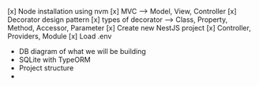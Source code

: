 [x] Node installation using nvm
[x] MVC --> Model, View, Controller
[x] Decorator design pattern
[x] types of decorator --> Class, Property, Method, Accessor, Parameter
[x] Create new NestJS project
[x] Controller, Providers, Module
[x] Load .env

- DB diagram of what we will be building
- SQLite with TypeORM
- Project structure
-

